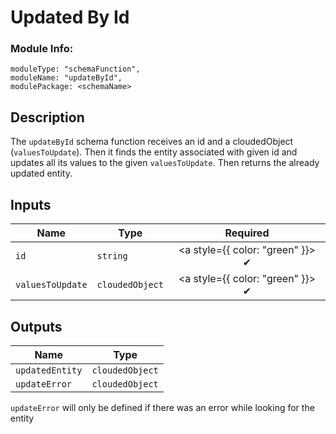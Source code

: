 # Updated By Id
### Module Info: 
```
moduleType: "schemaFunction",
moduleName: "updateById",
modulePackage: <schemaName>
```

## Description
The `updateById` schema function receives an id and a cloudedObject (`valuesToUpdate`). Then it finds the entity associated with given id and updates all its values to the given `valuesToUpdate`. Then returns the already updated entity.

## Inputs
| Name | Type | Required
|------|------|:-----:|
| `id` | `string` | <a style={{ color: "green" }}> ✔ </a>
| `valuesToUpdate` | `cloudedObject` | <a style={{ color: "green" }}> ✔ </a>


## Outputs
| Name | Type |
| ------ | ------ |
| `updatedEntity` | `cloudedObject` |
| `updateError` | `cloudedObject` |


`updateError` will only be defined if there was an error while looking for the entity


